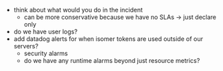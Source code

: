 - think about what would you do in the incident 
	- can be more conservative because we have no SLAs -> just declare only 
- do we have user logs?
- add datadog alerts for when isomer tokens are used outside of our servers?
	- security alarms 
	- do we have any runtime alarms beyond just resource metrics?